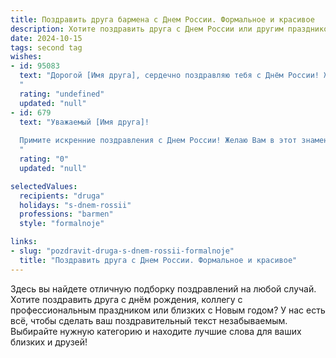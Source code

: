 ```yaml
---
title: Поздравить друга бармена с Днем России. Формальное и красивое
description: Хотите поздравить друга с Днем России или другим праздником? Наш ИИ создаст незабываемое поздравление, а вы обязательно выделитесь среди других.  
date: 2024-10-15
tags: second tag
wishes:
- id: 95083
  text: "Дорогой [Имя друга], сердечно поздравляю тебя с Днём России! Желаю тебе крепкого здоровья, благополучия и успехов в твоей нелёгкой, но уважаемой профессии бармена. Пусть каждый день приносит тебе радость, а твоё мастерство и гостеприимство всегда будут оценены по достоинству. С праздником!
  "
  rating: "undefined"
  updated: "null"
- id: 679
  text: "Уважаемый [Имя друга]!
  
  Примите искренние поздравления с Днем России! Желаю Вам в этот знаменательный праздник процветания, успехов в Вашем нелегком, но таком важном труде, благодарных клиентов и, конечно же, крепкого здоровья и благополучия!
  "
  rating: "0"
  updated: "null"

selectedValues:
  recipients: "druga"
  holidays: "s-dnem-rossii"
  professions: "barmen"
  style: "formalnoje"

links:
- slug: "pozdravit-druga-s-dnem-rossii-formalnoje"
  title: "Поздравить друга с Днем России. Формальное и красивое"
---
```


Здесь вы найдете отличную подборку поздравлений на любой случай. 
Хотите поздравить друга с днём рождения, коллегу с профессиональным праздником или близких с Новым годом? У нас есть всё, чтобы сделать ваш поздравительный текст незабываемым. Выбирайте нужную категорию и находите лучшие слова для ваших близких и друзей!
